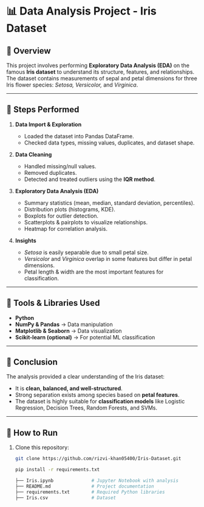 # 📊 Data Analysis Project - Iris Dataset

## 📌 Overview
This project involves performing **Exploratory Data Analysis (EDA)** on the famous **Iris dataset** to understand its structure, features, and relationships.  
The dataset contains measurements of sepal and petal dimensions for three Iris flower species: *Setosa, Versicolor,* and *Virginica*.

---

## 🔹 Steps Performed
1. **Data Import & Exploration**
   - Loaded the dataset into Pandas DataFrame.
   - Checked data types, missing values, duplicates, and dataset shape.

2. **Data Cleaning**
   - Handled missing/null values.
   - Removed duplicates.
   - Detected and treated outliers using the **IQR method**.

3. **Exploratory Data Analysis (EDA)**
   - Summary statistics (mean, median, standard deviation, percentiles).
   - Distribution plots (histograms, KDE).
   - Boxplots for outlier detection.
   - Scatterplots & pairplots to visualize relationships.
   - Heatmap for correlation analysis.

4. **Insights**
   - *Setosa* is easily separable due to small petal size.
   - *Versicolor* and *Virginica* overlap in some features but differ in petal dimensions.
   - Petal length & width are the most important features for classification.

---

## 🔹 Tools & Libraries Used
- **Python**
- **NumPy & Pandas** → Data manipulation
- **Matplotlib & Seaborn** → Data visualization
- **Scikit-learn (optional)** → For potential ML classification

---

## 📌 Conclusion
The analysis provided a clear understanding of the Iris dataset:
- It is **clean, balanced, and well-structured**.
- Strong separation exists among species based on **petal features**.
- The dataset is highly suitable for **classification models** like Logistic Regression, Decision Trees, Random Forests, and SVMs.

---

## 🚀 How to Run
1. Clone this repository:
   ```bash
   git clone https://github.com/rizvi-khan05400/Iris-Dataset.git

   pip install -r requirements.txt

   ├── Iris.ipynb              # Jupyter Notebook with analysis
   ├── README.md               # Project documentation
   ├── requirements.txt        # Required Python libraries
   ├── Iris.csv                # Dataset
